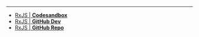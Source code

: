 
---

- [ RxJS | **Codesandbox** ](https://codesandbox.io/s/github/kostasx/EventLoop/tree/master/LearnRxJS/rxjs-observables)
- [ RxJS | **GitHub Dev** ](https://github.dev/kostasx/EventLoop/tree/master/LearnRxJS/rxjs-observables)
- [ RxJS | **GitHub Repo** ](https://github.com/kostasx/EventLoop/tree/master/LearnRxJS/rxjs-observables)